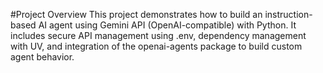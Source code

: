 #Project Overview
This project demonstrates how to build an instruction-based AI agent using Gemini API (OpenAI-compatible) with Python. It includes secure API management using .env, dependency management with UV, and integration of the openai-agents package to build custom agent behavior.
